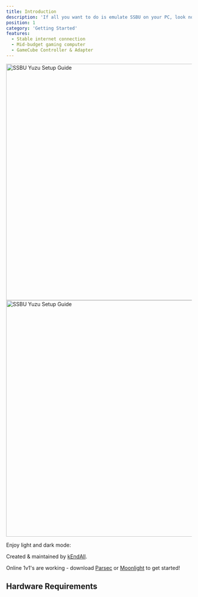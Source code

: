 ```yaml
---
title: Introduction
description: 'If all you want to do is emulate SSBU on your PC, look no farther. From file dumps to controller & online instructions, we have it all.'
position: 1
category: 'Getting Started'
features:
  - Stable internet connection  
  - Mid-budget gaming computer
  - GameCube Controller & Adapter
---
```


<img src="/preview-light.jpg" class="light-img" width="1280" height="640" alt="SSBU Yuzu Setup Guide" />
<img src="/preview-dark.jpg" class="dark-img" width="1280" height="640" alt="SSBU Yuzu Setup Guide" />
<p class="flex items-center">Enjoy light and dark mode:&nbsp;<app-color-switcher class="inline-flex ml-2"></app-color-switcher></p>

Created & maintained by [kEndAll](https://twitter.com/@kendallCFL).

<alert type="success">

Online 1v1's are working - download [Parsec](https://parsecgaming.com/) or [Moonlight](https://moonlight-stream.org/) to get started!

</alert>

## Hardware Requirements

<list :items="features"></list>


